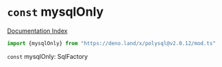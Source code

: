 # `const` mysqlOnly

[Documentation Index](../README.md)

```ts
import {mysqlOnly} from "https://deno.land/x/polysql@v2.0.12/mod.ts"
```

`const` mysqlOnly: SqlFactory

